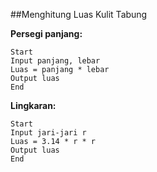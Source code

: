 ##Menghitung Luas Kulit Tabung

**Persegi panjang:**
```
Start
Input panjang, lebar
Luas = panjang * lebar
Output luas
End
```

**Lingkaran:**
```
Start
Input jari-jari r
Luas = 3.14 * r * r
Output luas
End
```
